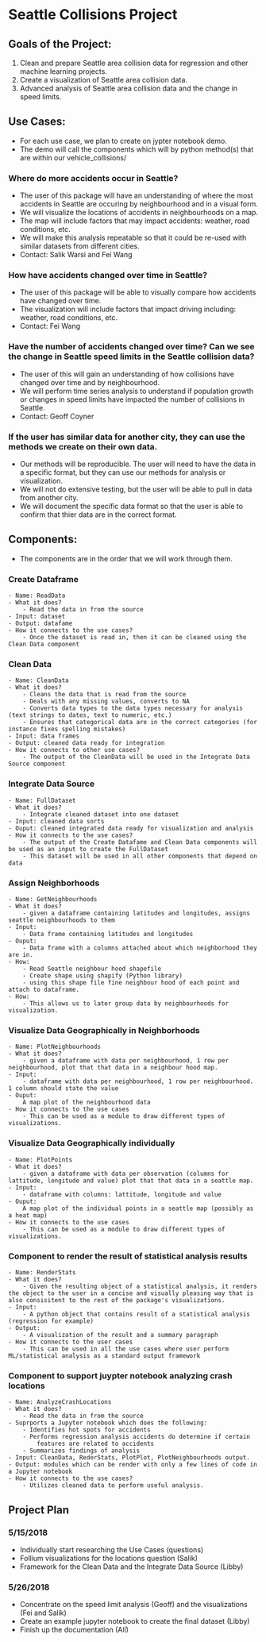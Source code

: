 # Seattle Collisions Project

## Goals of the Project:

1. Clean and prepare Seattle area collision data for regression and other machine learning projects.
3. Create a visualization of Seattle area collision data.
4. Advanced analysis of Seattle area collision data and the change in speed limits.

## Use Cases:

- For each use case, we plan to create on jypter notebook demo.
- The demo will call the components which will by python method(s) that are within our vehicle_collisions/

### Where do more accidents occur in Seattle?

* The user of this package will have an understanding of where the most accidents in Seattle are occuring by neighbourhood and in a visual form.
* We will visualize the locations of accidents in neighbourhoods on a map. 
* The map will include factors that may impact accidents: weather, road conditions, etc. 
* We will make this analysis repeatable so that it could be re-used with similar datasets from different cities.
* Contact: Salik Warsi and Fei Wang

### How have accidents changed over time in Seattle?
* The user of this package will be able to visually compare how accidents have changed over time. 
* The visualization will include factors that impact driving including: weather, road conditions, etc. 
* Contact: Fei Wang

### Have the number of accidents changed over time? Can we see the change in Seattle speed limits in the Seattle collision data?

* The user of this will gain an understanding of how collisions have changed over time and by neighbourhood.
* We will perform time series analysis to understand if population growth or changes in speed limits have impacted the number of collisions in Seattle.
* Contact: Geoff Coyner

### If the user has similar data for another city, they can use the methods we create on their own data.

* Our methods will be reproducible. The user will need to have the data in a specific format, but they can use our methods for analysis or visualization.
* We will not do extensive testing, but the user will be able to pull in data from another city.
* We will document the specific data format so that the user is able to confirm that thier data are in the correct format.

## Components:

- The components are in the order that we will work through them.

### Create Dataframe

    - Name: ReadData
    - What it does?
        - Read the data in from the source
    - Input: dataset
    - Output: datafame
    - How it connects to the use cases?
        - Once the dataset is read in, then it can be cleaned using the Clean Data component

### Clean Data

    - Name: CleanData
    - What it does?
        - Cleans the data that is read from the source
        - Deals with any missing values, converts to NA
        - Converts data types to the data types necessary for analysis (text strings to dates, text to numeric, etc.)
        - Ensures that categorical data are in the correct categories (for instance fixes spelling mistakes)
    - Input: data frames
    - Output: cleaned data ready for integration
    - How it connects to other use cases?
        - The output of the CleanData will be used in the Integrate Data Source component

### Integrate Data Source

    - Name: FullDataset
    - What it does?
        - Integrate cleaned dataset into one dataset   
    - Input: cleaned data sorts
    - Ouput: cleaned integrated data ready for visualization and analysis
    - How it connects to the use cases?
        - The output of the Create Datafame and Clean Data components will be used as an input to create the FullDataset
        - This dataset will be used in all other components that depend on data

### Assign Neighborhoods

    - Name: GetNeighbourhoods
    - What it does?
        - given a dataframe containing latitudes and longitudes, assigns seattle neighbourhoods to them
    - Input:
        - Data frame containing latitudes and longitudes
    - Ouput:
        - Data frame with a columns attached about which neighborhood they are in.
    - How:
        - Read Seattle neighbour hood shapefile
        - Create shape using shapify (Python library)
        - using this shape file fine neighbour hood of each point and attach to dataframe.
    - How:
        - This allows us to later group data by neighbourhoods for visualization.

### Visualize Data Geographically in Neighborhoods

    - Name: PlotNeighbourhoods
    - What it does?
        - given a dataframe with data per neighbourhood, 1 row per neighbourhood, plot that that data in a neighbour hood map.
    - Input:
        - dataframe with data per neighbourhood, 1 row per neighbourhood. 1 column should state the value
    - Ouput:
        A map plot of the neighbourhood data
    - How it connects to the use cases  
        - This can be used as a module to draw different types of visualizations.

### Visualize Data Geographically individually

    - Name: PlotPoints
    - What it does?
        - given a dataframe with data per observation (columns for lattitude, longitude and value) plot that that data in a seattle map.
    - Input:
        - dataframe with columns: lattitude, longitude and value
    - Ouput:
        A map plot of the individual points in a seattle map (possibly as a heat map)
    - How it connects to the use cases  
        - This can be used as a module to draw different types of visualizations.

### Component to render the result of statistical analysis results
    - Name: RenderStats
    - What it does?
        - Given the resulting object of a statistical analysis, it renders the object to the user in a concise and visually pleasing way that is also consisitent to the rest of the package's visualizations.
    - Input:
        - A python object that contains result of a statistical analysis (regression for example)
    - Output:
        - A visualization of the result and a summary paragraph
    - How it connects to the user cases
        - This can be used in all the use cases where user perform ML/statistical analysis as a standard output framework

### Component to support juypter notebook analyzing crash locations
    - Name: AnalyzeCrashLocations
    - What it does?
        - Read the data in from the source
    - Suprports a Jupyter notebook which does the following:
        - Identifies hot spots for accidents
        - Performs regression analysis accidents do determine if certain
            features are related to accidents
        - Summarizes findings of analysis
    - Input: CleanData, RederStats, PlotPlot, PlotNeighbourhoods output.
    - Output: modules which can be render with only a few lines of code in a Jupyter notebook
    - How it connects to the use cases?
        - Utilizes cleaned data to perform useful analysis.

## Project Plan 

### 5/15/2018 

* Individually start researching the Use Cases (questions)
* Follium visualizations for the locations question (Salik)
* Framework for the Clean Data and the Integrate Data Source (Libby)

### 5/26/2018 
* Concentrate on the speed limit analysis (Geoff) and the visualizations (Fei and Salik)
* Create an example jupyter notebook to create the final dataset (Libby)
* Finish up the documentation (All)